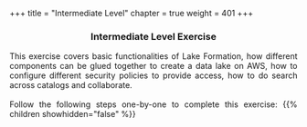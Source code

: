 +++
title = "Intermediate Level"
chapter = true
weight = 401
+++


<center><h3>Intermediate Level Exercise</h3></center>

<div style="text-align: justify">
This exercise covers basic functionalities of Lake Formation, how different components can be glued together to create a data lake on AWS, how to configure different security policies to provide access, how to do search across catalogs and collaborate.
    <br/><br/>Follow the following steps one-by-one to complete this exercise:
{{% children showhidden="false" %}}
</div>
